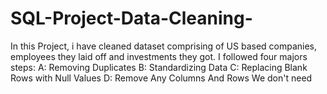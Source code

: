 # SQL-Project-Data-Cleaning-
In this Project, i have cleaned dataset comprising of US based companies, employees they laid off and investments they got.
I followed four majors steps:
A: Removing Duplicates
B: Standardizing Data
C: Replacing Blank Rows with Null Values
D: Remove Any Columns And Rows We don't need 
